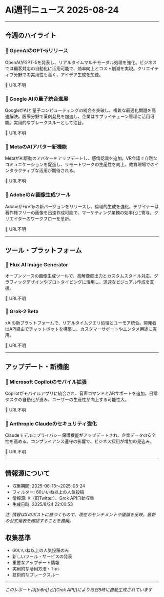# AI週刊ニュース 2025-08-24

---

## 今週のハイライト

### 🎯 OpenAIのGPT-5リリース
OpenAIがGPT-5を発表し、リアルタイムマルチモーダル処理を強化。ビジネスでは顧客対応の自動化に活用可能で、効率向上とコスト削減を実現。クリエイティブ分野での実用性も高く、アイデア生成を加速。

🔗 URL不明

### 🎯 Google AIの量子統合進展
GoogleがAIと量子コンピューティングの統合を突破し、複雑な最適化問題を高速解決。医療分野で薬剤発見を加速し、企業はサプライチェーン管理に活用可能。実用的なブレークスルーとして注目。

🔗 URL不明

### 🎯 MetaのAIアバター新機能
MetaがAI駆動のアバターをアップデートし、感情認識を追加。VR会議で自然なコミュニケーションを促進し、リモートワークの生産性を向上。教育現場でのインタラクティブな活用が期待される。

🔗 URL不明

### 🎯 AdobeのAI画像生成ツール
AdobeがFireflyの新バージョンをリリースし、倫理的生成を強化。デザイナーは著作権フリーの画像を迅速作成可能で、マーケティング業務の効率化に寄与。クリエイターのワークフローを革新。

🔗 URL不明

---

## ツール・プラットフォーム

### 🔧 Flux AI Image Generator
オープンソースの画像生成ツールで、高解像度出力とカスタムスタイル対応。グラフィックデザインやプロトタイピングに活用し、迅速なビジュアル作成を支援。

🔗 URL不明

### 🔧 Grok-2 Beta
xAIの新プラットフォームで、リアルタイムクエリ処理とユーモア統合。開発者はAPI経由でチャットボットを構築し、カスタマーサポートやエンタメ用途に実用。

🔗 URL不明

---

## アップデート・新機能

### 📱 Microsoft Copilotのモバイル拡張
Copilotがモバイルアプリに統合され、音声コマンドとARサポートを追加。日常タスクの自動化が進み、ユーザーの生産性が向上する可能性大。

🔗 URL不明

### 📱 Anthropic Claudeのセキュリティ強化
Claudeモデルにプライバシー保護機能がアップデートされ、企業データの安全性を高める。コンプライアンス遵守の影響で、ビジネス採用が増加の見込み。

🔗 URL不明

---

## 情報源について
- 収集期間: 2025-08-18〜2025-08-24
- フィルター: 60いいね以上の人気投稿
- 情報源: X（旧Twitter）、Grok API自動収集
- 生成日時: 2025/8/24 22:00:53

*注: 情報はXのポストに基づくもので、現在のセンチメントや議論を反映。最新の公式発表を確認することを推奨。*

## 収集基準
- 60いいね以上の人気投稿のみ
- 新しいツール・サービスの発表
- 重要なアップデート情報
- 実用的な活用方法・Tips
- 技術的なブレークスルー

---
*このレポートは[[n8n]]と[[Grok API]]により毎日8時に自動生成されています*
